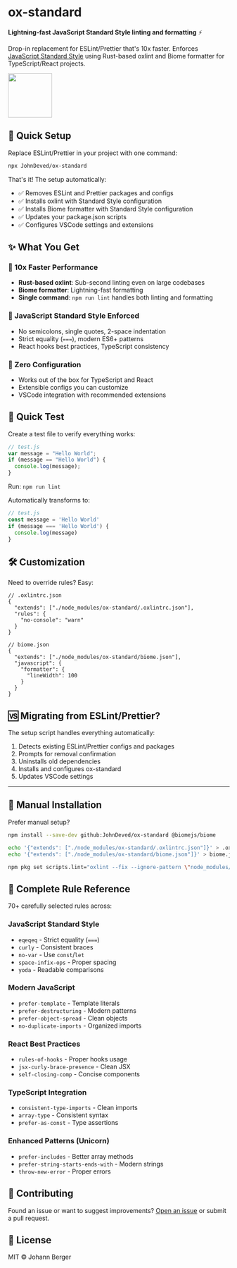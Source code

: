 # ox-standard

**Lightning-fast JavaScript Standard Style linting and formatting** ⚡

Drop-in replacement for ESLint/Prettier that's 10x faster. Enforces [JavaScript Standard Style](https://standardjs.com/) using Rust-based oxlint and Biome formatter for TypeScript/React projects.

[<img src="https://github.com/user-attachments/assets/f2379480-28d3-453c-8c09-8bf7aaeede86" width=100px>](https://standardjs.com/)

## 🚀 Quick Setup

Replace ESLint/Prettier in your project with one command:

```bash
npx JohnDeved/ox-standard
```

That's it! The setup automatically:
- ✅ Removes ESLint and Prettier packages and configs 
- ✅ Installs oxlint with Standard Style configuration
- ✅ Installs Biome formatter with Standard Style configuration
- ✅ Updates your package.json scripts
- ✅ Configures VSCode settings and extensions

## ✨ What You Get

### 🚀 10x Faster Performance
- **Rust-based oxlint**: Sub-second linting even on large codebases
- **Biome formatter**: Lightning-fast formatting
- **Single command**: `npm run lint` handles both linting and formatting

### 📏 JavaScript Standard Style Enforced
- No semicolons, single quotes, 2-space indentation
- Strict equality (`===`), modern ES6+ patterns
- React hooks best practices, TypeScript consistency

### 🎯 Zero Configuration
- Works out of the box for TypeScript and React
- Extensible configs you can customize
- VSCode integration with recommended extensions

## 🧪 Quick Test

Create a test file to verify everything works:

```javascript
// test.js
var message = "Hello World";
if (message == "Hello World") {
  console.log(message);
}
```

Run: `npm run lint`

Automatically transforms to:
```javascript
// test.js  
const message = 'Hello World'
if (message === 'Hello World') {
  console.log(message)
}
```

## 🛠 Customization

Need to override rules? Easy:

```jsonc
// .oxlintrc.json
{
  "extends": ["./node_modules/ox-standard/.oxlintrc.json"],
  "rules": {
    "no-console": "warn"
  }
}
```

```jsonc
// biome.json  
{
  "extends": ["./node_modules/ox-standard/biome.json"],
  "javascript": {
    "formatter": {
      "lineWidth": 100
    }
  }
}
```

## 🆚 Migrating from ESLint/Prettier?

The setup script handles everything automatically:
1. Detects existing ESLint/Prettier configs and packages
2. Prompts for removal confirmation  
3. Uninstalls old dependencies
4. Installs and configures ox-standard
5. Updates VSCode settings

---

## 📖 Manual Installation

Prefer manual setup?

```bash
npm install --save-dev github:JohnDeved/ox-standard @biomejs/biome

echo '{"extends": ["./node_modules/ox-standard/.oxlintrc.json"]}' > .oxlintrc.json
echo '{"extends": ["./node_modules/ox-standard/biome.json"]}' > biome.json

npm pkg set scripts.lint="oxlint --fix --ignore-pattern \"node_modules/**\" .; biome format --write ."
```

## 🔧 Complete Rule Reference

70+ carefully selected rules across:

### JavaScript Standard Style
- `eqeqeq` - Strict equality (`===`)
- `curly` - Consistent braces  
- `no-var` - Use `const`/`let`
- `space-infix-ops` - Proper spacing
- `yoda` - Readable comparisons

### Modern JavaScript  
- `prefer-template` - Template literals
- `prefer-destructuring` - Modern patterns
- `prefer-object-spread` - Clean objects
- `no-duplicate-imports` - Organized imports

### React Best Practices
- `rules-of-hooks` - Proper hooks usage
- `jsx-curly-brace-presence` - Clean JSX
- `self-closing-comp` - Concise components

### TypeScript Integration
- `consistent-type-imports` - Clean imports
- `array-type` - Consistent syntax  
- `prefer-as-const` - Type assertions

### Enhanced Patterns (Unicorn)
- `prefer-includes` - Better array methods
- `prefer-string-starts-ends-with` - Modern strings
- `throw-new-error` - Proper errors

## 🤝 Contributing

Found an issue or want to suggest improvements? [Open an issue](https://github.com/JohnDeved/ox-standard/issues) or submit a pull request.

## 📄 License

MIT © Johann Berger
